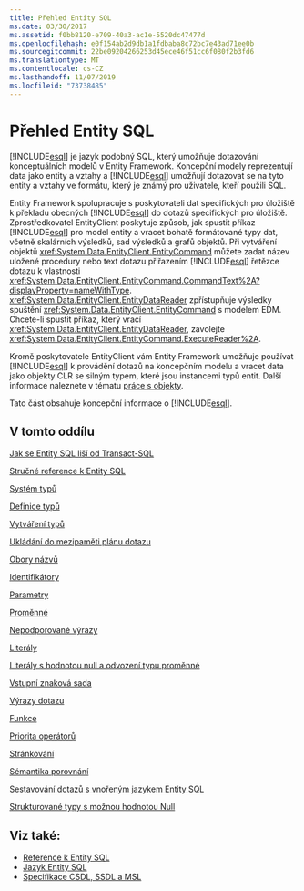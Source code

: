 ```yaml
---
title: Přehled Entity SQL
ms.date: 03/30/2017
ms.assetid: f0bb8120-e709-40a3-ac1e-5520dc47477d
ms.openlocfilehash: e0f154ab2d9db1a1fdbaba8c72bc7e43ad71ee0b
ms.sourcegitcommit: 22be09204266253d45ece46f51cc6f080f2b3fd6
ms.translationtype: MT
ms.contentlocale: cs-CZ
ms.lasthandoff: 11/07/2019
ms.locfileid: "73738485"
---
```

# <a name="entity-sql-overview"></a>Přehled Entity SQL
[!INCLUDE[esql](../../../../../../includes/esql-md.md)] je jazyk podobný SQL, který umožňuje dotazování konceptuálních modelů v Entity Framework. Koncepční modely reprezentují data jako entity a vztahy a [!INCLUDE[esql](../../../../../../includes/esql-md.md)] umožňují dotazovat se na tyto entity a vztahy ve formátu, který je známý pro uživatele, kteří použili SQL.  
      
 Entity Framework spolupracuje s poskytovateli dat specifických pro úložiště k překladu obecných [!INCLUDE[esql](../../../../../../includes/esql-md.md)] do dotazů specifických pro úložiště. Zprostředkovatel EntityClient poskytuje způsob, jak spustit příkaz [!INCLUDE[esql](../../../../../../includes/esql-md.md)] pro model entity a vracet bohatě formátované typy dat, včetně skalárních výsledků, sad výsledků a grafů objektů. Při vytváření objektů <xref:System.Data.EntityClient.EntityCommand> můžete zadat název uložené procedury nebo text dotazu přiřazením [!INCLUDE[esql](../../../../../../includes/esql-md.md)] řetězce dotazu k vlastnosti <xref:System.Data.EntityClient.EntityCommand.CommandText%2A?displayProperty=nameWithType>. <xref:System.Data.EntityClient.EntityDataReader> zpřístupňuje výsledky spuštění <xref:System.Data.EntityClient.EntityCommand> s modelem EDM. Chcete-li spustit příkaz, který vrací <xref:System.Data.EntityClient.EntityDataReader>, zavolejte <xref:System.Data.EntityClient.EntityCommand.ExecuteReader%2A>.  
  
 Kromě poskytovatele EntityClient vám Entity Framework umožňuje používat [!INCLUDE[esql](../../../../../../includes/esql-md.md)] k provádění dotazů na koncepčním modelu a vracet data jako objekty CLR se silným typem, které jsou instancemi typů entit. Další informace naleznete v tématu [práce s objekty](../working-with-objects.md).  
  
 Tato část obsahuje koncepční informace o [!INCLUDE[esql](../../../../../../includes/esql-md.md)].  
  
## <a name="in-this-section"></a>V tomto oddílu  
 [Jak se Entity SQL liší od Transact-SQL](how-entity-sql-differs-from-transact-sql.md)  
  
 [Stručné reference k Entity SQL](entity-sql-quick-reference.md)  
  
 [Systém typů](type-system-entity-sql.md)  
  
 [Definice typů](type-definitions-entity-sql.md)  
  
 [Vytváření typů](constructing-types-entity-sql.md)  
  
 [Ukládání do mezipaměti plánu dotazu](query-plan-caching-entity-sql.md)  
  
 [Obory názvů](namespaces-entity-sql.md)  
  
 [Identifikátory](identifiers-entity-sql.md)  
  
 [Parametry](parameters-entity-sql.md)  
  
 [Proměnné](variables-entity-sql.md)  
  
 [Nepodporované výrazy](unsupported-expressions-entity-sql.md)  
  
 [Literály](literals-entity-sql.md)  
  
 [Literály s hodnotou null a odvození typu proměnné](null-literals-and-type-inference-entity-sql.md)  
  
 [Vstupní znaková sada](input-character-set-entity-sql.md)  
  
 [Výrazy dotazu](query-expressions-entity-sql.md)  
  
 [Funkce](functions-entity-sql.md)  
  
 [Priorita operátorů](operator-precedence-entity-sql.md)  
  
 [Stránkování](paging-entity-sql.md)  
  
 [Sémantika porovnání](comparison-semantics-entity-sql.md)  
  
 [Sestavování dotazů s vnořeným jazykem Entity SQL](composing-nested-entity-sql-queries.md)  
  
 [Strukturované typy s možnou hodnotou Null](nullable-structured-types-entity-sql.md)  
  
## <a name="see-also"></a>Viz také:

- [Reference k Entity SQL](entity-sql-reference.md)
- [Jazyk Entity SQL](entity-sql-language.md)
- [Specifikace CSDL, SSDL a MSL](/ef/ef6/modeling/designer/advanced/edmx/csdl-spec)
